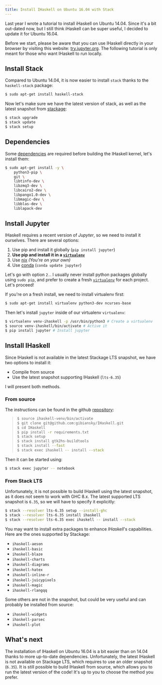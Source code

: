 ```yaml
---
title: Install IHaskell on Ubuntu 16.04 with Stack
---
```


Last year I wrote a tutorial to install iHaskell on Ubuntu 14.04. Since it's a
bit out-dated now, but I still think iHaskell can be super useful, I decided to
update it for Ubuntu 16.04.

Before we start, please be aware that you can use IHaskell directly in your
browser by visiting this website: [try.jupyter.org](https://try.jupyter.org/).
The following tutorial is only meant for those who want IHaskell to run locally.

## Install Stack

Compared to Ubuntu 14.04, it is now easier to install `stack` thanks to the
`haskell-stack` package:

```sh
$ sudo apt-get install haskell-stack
```

Now let's make sure we have the latest version of stack, as well as the latest
snapshot from [stackage](stackage.org/lts):

```sh
$ stack upgrade
$ stack update
$ stack setup
```

## Dependencies

Some [dependencies](https://github.com/gibiansky/IHaskell#linux) are
required before building the IHaskell kernel, let's install them:

```sh
$ sudo apt-get install -y \
    python3-pip \
    git \
    libtinfo-dev \
    libzmq3-dev \
    libcairo2-dev \
    libpango1.0-dev \
    libmagic-dev \
    libblas-dev \
    liblapack-dev
```

## Install Jupyter

IHaskell requires a recent version of *Jupyter*, so we need to install
it ourselves. There are several options:

1. Use pip and install it globally (`pip install jupyter`)
2. **Use pip and install it in a [`virtualenv`](https://virtualenv.pypa.io/en/stable/)**
3. Use [nix](https://nixos.org/nix/) *(You're on your own)*
4. Use [conda](https://www.continuum.io/downloads) (`conda update jupyter`)

Let's go with option `2.`. I usually never install python packages globally
using `sudo pip`, and prefer to create a fresh [`virtualenv`](https://virtualenv.pypa.io/en/stable/) for each project.
Let's proceed!

If you're on a fresh install, we need to install virtualenv first:

```sh
$ sudo apt-get install virtualenv python3-dev ncurses-base
```

Then let's install `jupyter` inside of our virtualenv `virtualenv`:
```sh
$ virtualenv venv-ihaskell -p /usr/bin/python3 # Create a virtualenv
$ source venv-ihaskell/bin/activate # Active it
$ pip install jupyter # Install jupyter
```

## Install IHaskell

Since IHaskell is not available in the latest Stackage LTS snapshot, we have two
options to install it:

* Compile from source
* Use the latest snapshot supporting IHaskell (`lts-6.35`)

I will present both methods.

### From source

The instructions can be found in the github [repository](https://github.com/gibiansky/IHaskell#linux):

> ```sh
> $ source ihaskell-venv/bin/activate
> $ git clone git@github.com:gibiansky/IHaskell.git
> $ cd IHaskell
> $ pip install -r requirements.txt
> $ stack setup
> $ stack install gtk2hs-buildtools
> $ stack install --fast
> $ stack exec ihaskell -- install --stack
> ```

Then it can be started using:
```sh
$ stack exec jupyter -- notebook
```

### From Stack LTS

Unfortunately, it is not possible to build IHaskell using the latest snapshot,
as it does not seem to work with GHC 8.x. The latest supported LTS snapshot is
`6.35`, so we will have to specify it explicitly:

```sh
$ stack --resolver lts-6.35 setup --install-ghc
$ stack --resolver lts-6.35 install ihaskell
$ stack --resolver lts-6.35 exec ihaskell -- install --stack
```

You may want to install extra packages to enhance *IHaskell*'s capabilities. Here are the ones supported by Stackage:

* `ihaskell-aeson`
* `ihaskell-basic`
* `ihaskell-blaze`
* `ihaskell-charts`
* `ihaskell-diagrams`
* `ihaskell-hatex`
* `ihaskell-inline-r`
* `ihaskell-juicypixels`
* `ihaskell-magic`
* `ihaskell-rlangqq`

Some others are not in the snapshot, but could be very useful and can probably
be installed from source:

* `ihaskell-widgets`
* `ihaskell-parsec`
* `ihaskell-plot`

## What's next

The installation of IHaskell on Ubuntu 16.04 is a bit easier than on 14.04
thanks to more up-to-date dependencies. Unfortunately, the latest IHaskell is
not available on Stackage LTS, which requires to use an older snapshot (`6.35`).
It is still possible to build IHaskell from source, which allows you to
run the latest version of the code! It's up to you to choose the method you prefer.
